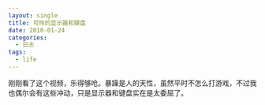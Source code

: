 ```yaml
---
layout: single
title: 可怜的显示器和键盘
date: 2010-01-24
categories:
  - 日志
tags:
  - life
---
```


刚刚看了这个视频，乐得够呛。暴躁是人的天性，虽然平时不怎么打游戏，不过我也偶尔会有这些冲动，只是显示器和键盘实在是太委屈了。
